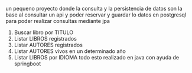 un pequeno proyecto donde la consulta y la persistencia de datos son la base al consultar un api y poder reservar y guardar lo datos en postgresql para poder realizar consultas mediante jpa 
1) Buscar libro por TITULO
2) Listar LIBROS registrados
3) Listar AUTORES registrados
4) Listar AUTORES vivos en un determinado año
5) Listar LIBROS por IDIOMA
todo esto realizado en java con ayuda de springboot
